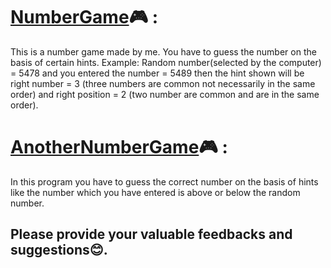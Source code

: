 # <a href="https://code.dcoder.tech/files/code/61cc2c9773fae404fbca3e36/number-game?section=all" target="_blank">NumberGame</a>🎮 :
This is a number game made by me. You have to guess the number on the basis of certain hints. Example: Random number(selected by the computer) = 5478 and you entered the number = 5489 then the hint shown will be right number = 3 (three numbers are common not necessarily in the same order) and right position = 2 (two number are common and are in the same order).

# <a href="https://code.dcoder.tech/files/code/60fbc1ca551302069c1061cf/number-guessing-game?section=all" target="_blank">AnotherNumberGame</a>🎮 :
In this program you have to guess the correct number on the basis of hints like the number which you have entered is above or below the random number.

## Please provide your valuable feedbacks and suggestions😊.
